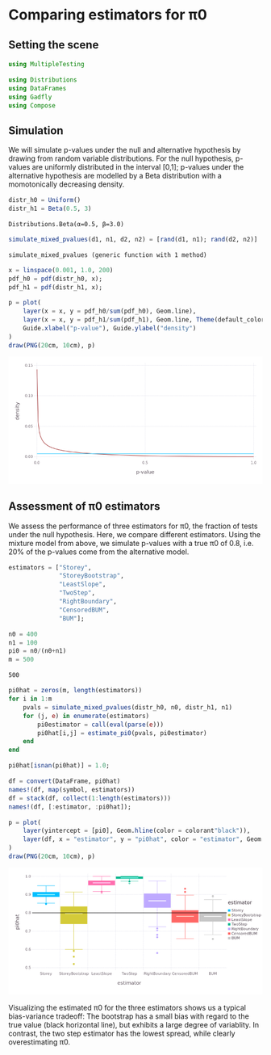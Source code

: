 
# Comparing estimators for π0

## Setting the scene


```julia
using MultipleTesting
```


```julia
using Distributions
using DataFrames
using Gadfly
using Compose
```

## Simulation

We will simulate p-values under the null and alternative hypothesis by drawing from random variable distributions. For the null hypothesis, p-values are uniformly distributed in the interval [0,1]; p-values under the alternative hypothesis are modelled by a Beta distribution with a momotonically decreasing density.


```julia
distr_h0 = Uniform()
distr_h1 = Beta(0.5, 3)
```




    Distributions.Beta(α=0.5, β=3.0)




```julia
simulate_mixed_pvalues(d1, n1, d2, n2) = [rand(d1, n1); rand(d2, n2)]
```




    simulate_mixed_pvalues (generic function with 1 method)




```julia
x = linspace(0.001, 1.0, 200)
pdf_h0 = pdf(distr_h0, x);
pdf_h1 = pdf(distr_h1, x);
```


```julia
p = plot(
    layer(x = x, y = pdf_h0/sum(pdf_h0), Geom.line),
    layer(x = x, y = pdf_h1/sum(pdf_h1), Geom.line, Theme(default_color = colorant"darkred")),
    Guide.xlabel("p-value"), Guide.ylabel("density")
)
draw(PNG(20cm, 10cm), p)
```


![png](pi0-estimation_files/pi0-estimation_9_0.png)


## Assessment of π0 estimators

We assess the performance of three estimators for π0, the fraction of tests under the null hypothesis. Here, we compare different estimators. Using the mixture model from above, we simulate p-values with a true π0 of 0.8, i.e. 20% of the p-values come from the alternative model.


```julia
estimators = ["Storey",
              "StoreyBootstrap",
              "LeastSlope",
              "TwoStep",
              "RightBoundary",
              "CensoredBUM",
              "BUM"];
```


```julia
n0 = 400
n1 = 100
pi0 = n0/(n0+n1)
m = 500
```




    500




```julia
pi0hat = zeros(m, length(estimators))
for i in 1:m
    pvals = simulate_mixed_pvalues(distr_h0, n0, distr_h1, n1)
    for (j, e) in enumerate(estimators)
        pi0estimator = call(eval(parse(e)))
        pi0hat[i,j] = estimate_pi0(pvals, pi0estimator)
    end
end
```


```julia
pi0hat[isnan(pi0hat)] = 1.0;
```


```julia
df = convert(DataFrame, pi0hat)
names!(df, map(symbol, estimators))
df = stack(df, collect(1:length(estimators)))
names!(df, [:estimator, :pi0hat]);
```


```julia
p = plot(
    layer(yintercept = [pi0], Geom.hline(color = colorant"black")),
    layer(df, x = "estimator", y = "pi0hat", color = "estimator", Geom.boxplot)
)
draw(PNG(20cm, 10cm), p)
```


![png](pi0-estimation_files/pi0-estimation_17_0.png)


Visualizing the estimated π0 for the three estimators shows us a typical bias-variance tradeoff: The bootstrap has a small bias with regard to the true value (black horizontal line), but exhibits a large degree of variablity. In contrast, the two step estimator has the lowest spread, while clearly overestimating π0.
